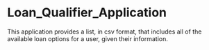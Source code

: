 # Loan_Qualifier_Application
This application provides a list, in csv format, that includes all of the available loan options for a user, given their information. 
